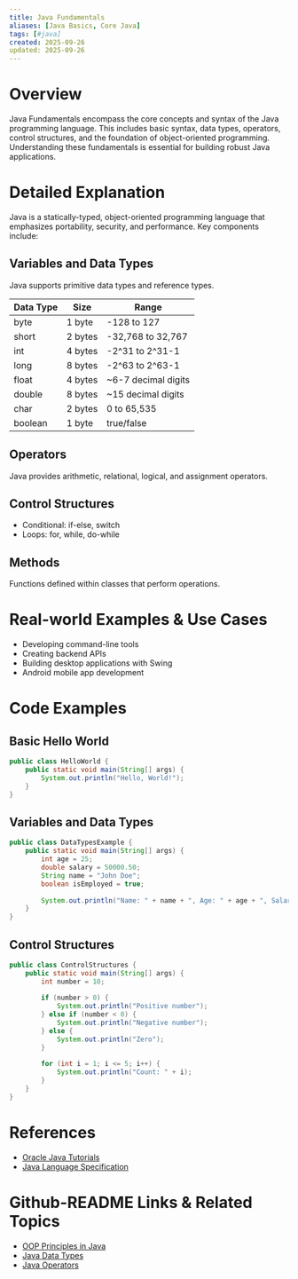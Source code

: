 ```yaml
---
title: Java Fundamentals
aliases: [Java Basics, Core Java]
tags: [#java]
created: 2025-09-26
updated: 2025-09-26
---
```


# Overview

Java Fundamentals encompass the core concepts and syntax of the Java programming language. This includes basic syntax, data types, operators, control structures, and the foundation of object-oriented programming. Understanding these fundamentals is essential for building robust Java applications.

# Detailed Explanation

Java is a statically-typed, object-oriented programming language that emphasizes portability, security, and performance. Key components include:

## Variables and Data Types

Java supports primitive data types and reference types.

| Data Type | Size | Range |
|-----------|------|-------|
| byte | 1 byte | -128 to 127 |
| short | 2 bytes | -32,768 to 32,767 |
| int | 4 bytes | -2^31 to 2^31-1 |
| long | 8 bytes | -2^63 to 2^63-1 |
| float | 4 bytes | ~6-7 decimal digits |
| double | 8 bytes | ~15 decimal digits |
| char | 2 bytes | 0 to 65,535 |
| boolean | 1 byte | true/false |

## Operators

Java provides arithmetic, relational, logical, and assignment operators.

## Control Structures

- Conditional: if-else, switch
- Loops: for, while, do-while

## Methods

Functions defined within classes that perform operations.

# Real-world Examples & Use Cases

- Developing command-line tools
- Creating backend APIs
- Building desktop applications with Swing
- Android mobile app development

# Code Examples

## Basic Hello World

```java
public class HelloWorld {
    public static void main(String[] args) {
        System.out.println("Hello, World!");
    }
}
```

## Variables and Data Types

```java
public class DataTypesExample {
    public static void main(String[] args) {
        int age = 25;
        double salary = 50000.50;
        String name = "John Doe";
        boolean isEmployed = true;
        
        System.out.println("Name: " + name + ", Age: " + age + ", Salary: " + salary + ", Employed: " + isEmployed);
    }
}
```

## Control Structures

```java
public class ControlStructures {
    public static void main(String[] args) {
        int number = 10;
        
        if (number > 0) {
            System.out.println("Positive number");
        } else if (number < 0) {
            System.out.println("Negative number");
        } else {
            System.out.println("Zero");
        }
        
        for (int i = 1; i <= 5; i++) {
            System.out.println("Count: " + i);
        }
    }
}
```

# References

- [Oracle Java Tutorials](https://docs.oracle.com/javase/tutorial/)
- [Java Language Specification](https://docs.oracle.com/javase/specs/jls/se17/html/index.html)

# Github-README Links & Related Topics

- [OOP Principles in Java](../oop-principles-in-java/)
- [Java Data Types](../java-data-types/)
- [Java Operators](../java-operators/)

